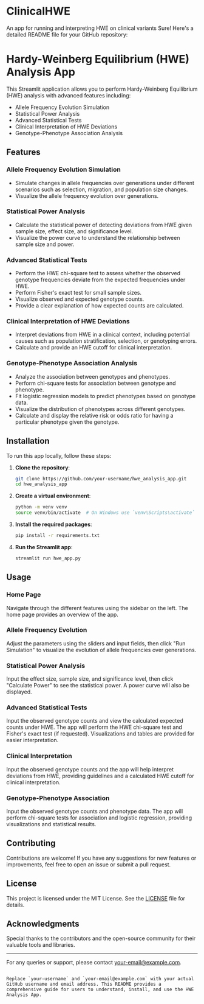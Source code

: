 # ClinicalHWE
An app for running and interpreting HWE on clinical variants
Sure! Here's a detailed README file for your GitHub repository:

# Hardy-Weinberg Equilibrium (HWE) Analysis App

This Streamlit application allows you to perform Hardy-Weinberg Equilibrium (HWE) analysis with advanced features including:
- Allele Frequency Evolution Simulation
- Statistical Power Analysis
- Advanced Statistical Tests
- Clinical Interpretation of HWE Deviations
- Genotype-Phenotype Association Analysis

## Features

### Allele Frequency Evolution Simulation
- Simulate changes in allele frequencies over generations under different scenarios such as selection, migration, and population size changes.
- Visualize the allele frequency evolution over generations.

### Statistical Power Analysis
- Calculate the statistical power of detecting deviations from HWE given sample size, effect size, and significance level.
- Visualize the power curve to understand the relationship between sample size and power.

### Advanced Statistical Tests
- Perform the HWE chi-square test to assess whether the observed genotype frequencies deviate from the expected frequencies under HWE.
- Perform Fisher's exact test for small sample sizes.
- Visualize observed and expected genotype counts.
- Provide a clear explanation of how expected counts are calculated.

### Clinical Interpretation of HWE Deviations
- Interpret deviations from HWE in a clinical context, including potential causes such as population stratification, selection, or genotyping errors.
- Calculate and provide an HWE cutoff for clinical interpretation.

### Genotype-Phenotype Association Analysis
- Analyze the association between genotypes and phenotypes.
- Perform chi-square tests for association between genotype and phenotype.
- Fit logistic regression models to predict phenotypes based on genotype data.
- Visualize the distribution of phenotypes across different genotypes.
- Calculate and display the relative risk or odds ratio for having a particular phenotype given the genotype.

## Installation

To run this app locally, follow these steps:

1. **Clone the repository**:
   ```bash
   git clone https://github.com/your-username/hwe_analysis_app.git
   cd hwe_analysis_app
   ```

2. **Create a virtual environment**:
   ```bash
   python -m venv venv
   source venv/bin/activate  # On Windows use `venv\Scripts\activate`
   ```

3. **Install the required packages**:
   ```bash
   pip install -r requirements.txt
   ```

4. **Run the Streamlit app**:
   ```bash
   streamlit run hwe_app.py
   ```

## Usage

### Home Page
Navigate through the different features using the sidebar on the left. The home page provides an overview of the app.

### Allele Frequency Evolution
Adjust the parameters using the sliders and input fields, then click "Run Simulation" to visualize the evolution of allele frequencies over generations.

### Statistical Power Analysis
Input the effect size, sample size, and significance level, then click "Calculate Power" to see the statistical power. A power curve will also be displayed.

### Advanced Statistical Tests
Input the observed genotype counts and view the calculated expected counts under HWE. The app will perform the HWE chi-square test and Fisher's exact test (if requested). Visualizations and tables are provided for easier interpretation.

### Clinical Interpretation
Input the observed genotype counts and the app will help interpret deviations from HWE, providing guidelines and a calculated HWE cutoff for clinical interpretation.

### Genotype-Phenotype Association
Input the observed genotype counts and phenotype data. The app will perform chi-square tests for association and logistic regression, providing visualizations and statistical results.

## Contributing

Contributions are welcome! If you have any suggestions for new features or improvements, feel free to open an issue or submit a pull request.

## License

This project is licensed under the MIT License. See the [LICENSE](LICENSE) file for details.

## Acknowledgments

Special thanks to the contributors and the open-source community for their valuable tools and libraries.

---

For any queries or support, please contact [your-email@example.com](mailto:your-email@example.com).

```

Replace `your-username` and `your-email@example.com` with your actual GitHub username and email address. This README provides a comprehensive guide for users to understand, install, and use the HWE Analysis App.

